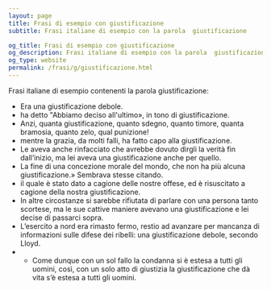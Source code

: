 ```yaml
---
layout: page
title: Frasi di esempio con giustificazione 
subtitle: Frasi italiane di esempio con la parola  giustificazione

og_title: Frasi di esempio con giustificazione 
og_description: Frasi italiane di esempio con la parola  giustificazione
og_type: website
permalink: /frasi/g/giustificazione.html
---
```


Frasi italiane di esempio contenenti la parola giustificazione:


- Era una giustificazione debole.
- ha detto "Abbiamo deciso all'ultimo», in tono di giustificazione.
- Anzi, quanta giustificazione, quanto sdegno, quanto timore, quanta bramosia, quanto zelo, qual punizione!
- mentre la grazia, da molti falli, ha fatto capo alla giustificazione.
- Le aveva anche rinfacciato che avrebbe dovuto dirgli la verità fin dall’inizio, ma lei aveva una giustificazione anche per quello.
- La fine di una concezione morale del mondo, che non ha più alcuna giustificazione.» Sembrava stesse citando.
- il quale è stato dato a cagione delle nostre offese, ed è risuscitato a cagione della nostra giustificazione.
- In altre circostanze si sarebbe rifiutata di parlare con una persona tanto scortese, ma le sue cattive maniere avevano una giustificazione e lei decise di passarci sopra.
- L’esercito a nord era rimasto fermo, restio ad avanzare per mancanza di informazioni sulle difese dei ribelli: una giustificazione debole, secondo Lloyd.
- - Come dunque con un sol fallo la condanna si è estesa a tutti gli uomini, così, con un solo atto di giustizia la giustificazione che dà vita s’è estesa a tutti gli uomini.
